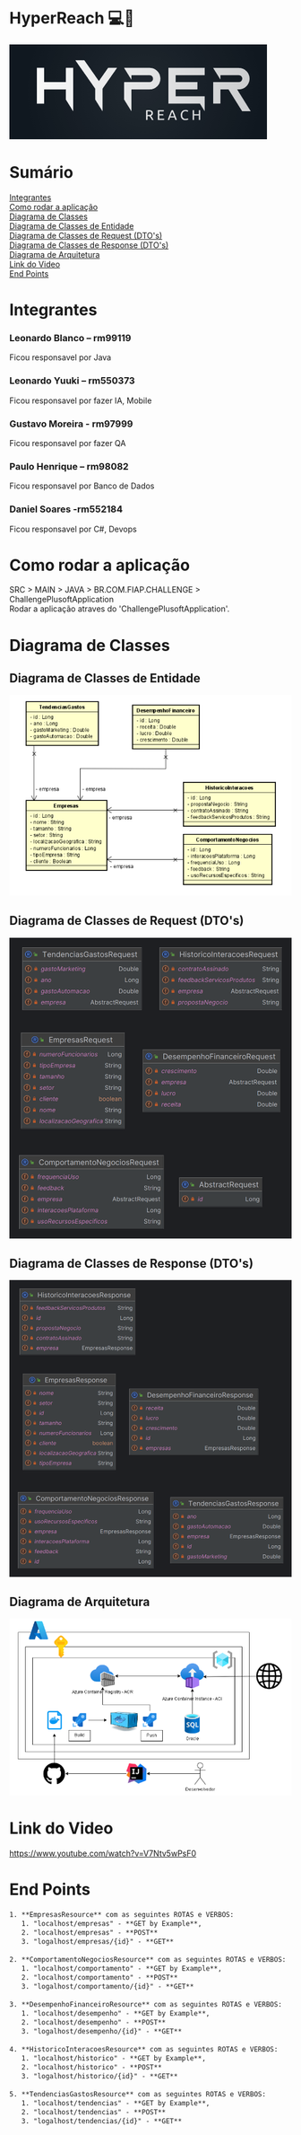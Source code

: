 # HyperReach 💻🤖
![logo.png](documentacao%2Ffotos%2Flogo.png)

# Sumário
[Integrantes](#integrantes)  
[Como rodar a aplicação](#como-rodar-a-aplicação)  
[Diagrama de Classes](#diagrama-de-classes)  
[Diagrama de Classes de Entidade](#diagrama-de-classes-de-entidade)  
[Diagrama de Classes de Request (DTO's)](#diagrama-de-classes-de-request-dtos)  
[Diagrama de Classes de Response (DTO's)](#diagrama-de-classes-de-response-dtos)  
[Diagrama de Arquitetura](#diagrama-de-arquitetura)  
[Link do Video](#link-do-video)    
[End Points](#end-points)   

# Integrantes

### Leonardo Blanco – rm99119
Ficou responsavel por Java

### Leonardo Yuuki – rm550373
Ficou responsavel por fazer IA, Mobile

### Gustavo Moreira - rm97999
Ficou responsavel por fazer QA

### Paulo Henrique – rm98082
Ficou responsavel por Banco de Dados

### Daniel Soares -rm552184
Ficou responsavel por C#, Devops

# Como rodar a aplicação

SRC > MAIN > JAVA > BR.COM.FIAP.CHALLENGE > ChallengePlusoftApplication  
Rodar a aplicação atraves do 'ChallengePlusoftApplication'.

# Diagrama de Classes

## Diagrama de Classes de Entidade
![entity.png](documentacao%2Fdiagramas-classes%2Fentity.png)

## Diagrama de Classes de Request (DTO's)
![request.png](documentacao%2Fdiagramas-classes%2Frequest.png)

## Diagrama de Classes de Response (DTO's)
![response.png](documentacao%2Fdiagramas-classes%2Fresponse.png)

## Diagrama de Arquitetura
![arquitetura.png](documentacao%2Fdiagramas-classes%2Farquitetura.png)

# Link do Video
https://www.youtube.com/watch?v=V7Ntv5wPsF0

# End Points

    1. **EmpresasResource** com as seguintes ROTAS e VERBOS:
       1. "localhost/empresas" - **GET by Example**,
       2. "localhost/empresas" - **POST**
       3. "logalhost/empresas/{id}" - **GET**
    
    2. **ComportamentoNegociosResource** com as seguintes ROTAS e VERBOS:
       1. "localhost/comportamento" - **GET by Example**,
       2. "localhost/comportamento" - **POST**
       3. "logalhost/comportamento/{id}" - **GET**
       
    3. **DesempenhoFinanceiroResource** com as seguintes ROTAS e VERBOS:
       1. "localhost/desempenho" - **GET by Example**,
       2. "localhost/desempenho" - **POST**
       3. "logalhost/desempenho/{id}" - **GET**

    4. **HistoricoInteracoesResource** com as seguintes ROTAS e VERBOS:
       1. "localhost/historico" - **GET by Example**,
       2. "localhost/historico" - **POST**
       3. "logalhost/historico/{id}" - **GET**

    5. **TendenciasGastosResource** com as seguintes ROTAS e VERBOS:
       1. "localhost/tendencias" - **GET by Example**,
       2. "localhost/tendencias" - **POST**
       3. "logalhost/tendencias/{id}" - **GET**
    
    

